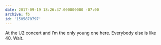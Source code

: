 ```yaml
---
date: 2017-09-19 18:26:37.000000000 -07:00
archive: fb
id: '1505870797'
---
```


At the U2 concert and I’m the only young one here. Everybody else is like 40. Wait.
